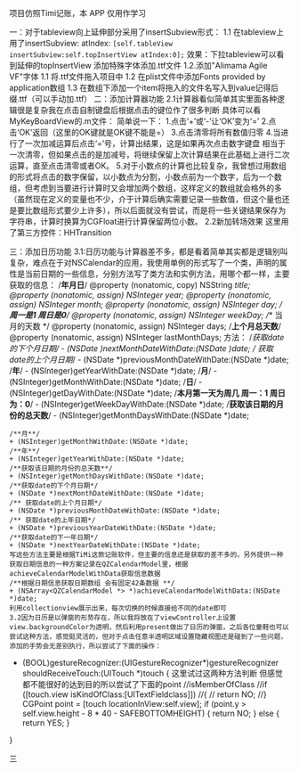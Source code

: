 
项目仿照Timi记账，本 APP 仅用作学习

一：对于tableview向上延伸部分采用了insertSubview形式：
    1.1   在tableview上用了insertSubview: atIndex:
        ```
            [self.tableView insertSubview:self.topInsertView atIndex:0];
        ```
        效果：下拉tableview可以看到延伸的topInsertView
   添加特殊字体添加.ttf文件
    1.2.添加"Alimama Agile VF"字体
        1.1 将.ttf文件拖入项目中
        1.2 在plist文件中添加Fonts provided by application数组
        1.3 在数组下添加一个item将拖入的文件名写入到value记得后缀.ttf（可以手动加.ttf）
二：添加计算器功能
    2.1计算器看似简单其实里面各种逻辑很是复杂我在点击自制键盘后根据点击的键位作了很多判断
    具体可以看MyKeyBoardView的.m文件：
    简单说一下：
    1.点击‘+’或‘-’让‘OK’变为‘=’
    2.点击‘OK’返回（这里的OK键就是OK键不能是=）
    3.点击清零将所有数值归零
    4.当进行了一次加减运算后点击‘=’号，计算出结果，这是如果再次点击数字键盘 相当于一次清零，但如果点击的是加减号，将继续保留上次计算结果在此基础上进行二次运算，直至点击清零或者OK。
    5.对于小数点的计算也比较复杂，我曾想过用数组的形式将点击的数字保留，以小数点为分割，小数点前为一个数字，后为一个数组，但考虑到当要进行计算时又会增加两个数组，这样定义的数组就会格外的多（虽然现在定义的变量也不少，介于计算后确实需要记录一些数值，但这个量也还是要比数组形式要少上许多），所以后面就没有尝试，而是将一些关键结果保存为字符串，计算时换算为CGFloat进行计算保留两位小数。
    2.2新加转场效果 这里用了第三方控件：HHTransition
    
三：添加日历功能
    3.1:日历功能与计算器差不多，都是看着简单其实都是逻辑别叫复杂，难点在于对NSCalendar的应用，我使用单例的形式写了一个类，声明的属性是当前日期的一些信息，分别方法写了类方法和实例方法，用哪个都一样，主要获取的信息：
    /**年月日**/
    @property (nonatomic, copy) NSString *title;
    @property (nonatomic, assign) NSInteger year;
    @property (nonatomic, assign) NSInteger month;
    @property (nonatomic, assign) NSInteger day;
    /**周一是1 周日是0**/
    @property (nonatomic, assign) NSInteger weekDay;
    /** 当月的天数 */
    @property (nonatomic, assign) NSInteger days;
    /**上个月总天数**/
    @property (nonatomic, assign) NSInteger lastMonthDays;
    方法：
    /**获取date的下个月日期*/
    - (NSDate *)nextMonthDateWithDate:(NSDate *)date;
    /** 获取date的上个月日期*/
    - (NSDate *)previousMonthDateWithDate:(NSDate *)date;
    /**年**/
    - (NSInteger)getYearWithDate:(NSDate *)date;
    /**月**/
    - (NSInteger)getMonthWithDate:(NSDate *)date;
    /**日**/
    - (NSInteger)getDayWithDate:(NSDate *)date;
    /**本月第一天为周几 周一：1 周日为：0**/
    - (NSInteger)getWeekDayWithDate:(NSDate *)date;
    /**获取该日期的月份的总天数**/
    - (NSInteger)getMonthDaysWithDate:(NSDate *)date;


    /**月**/
    + (NSInteger)getMonthWithDate:(NSDate *)date;
    /**年**/
    + (NSInteger)getYearWithDate:(NSDate *)date;
    /**获取该日期的月份的总天数**/
    + (NSInteger)getMonthDaysWithDate:(NSDate *)date;
    /**获取date的下个月日期*/
    + (NSDate *)nextMonthDateWithDate:(NSDate *)date;
    /** 获取date的上个月日期*/
    + (NSDate *)previousMonthDateWithDate:(NSDate *)date;
    /** 获取date的上年日期*/
    + (NSDate *)previousYearDateWithDate:(NSDate *)date;
    /**获取date的下一年日期*/
    + (NSDate *)nextYearDateWithDate:(NSDate *)date;
    写这些方法主要是根据TiMi这款记账软件，但主要的信息还是获取的差不多的。另外提供一种获取日期信息的一种方案记录在QZCalendarModel里，根据achieveCalendarModelWithData获取信息数据
    /**根据日期信息获取日期数组 会有固定42条数据 **/
    + (NSArray<QZCalendarModel *> *)achieveCalendarModelWithData:(NSDate *)date;
    利用collectionview展示出来，每次切换的时候直接给不同的date即可
    3.2因为日历是以弹窗的形势存在，所以我将放在了viewController上设置view.backgroundColor为透明，然后利用present做出了日历的弹窗，之后各位童鞋也可以尝试这种方法，感觉挺灵活的，但对于点击任意半透明区域设置隐藏视图还是碰到了一些问题，添加的手势会无差别执行，所以尝试了下面的操作：

- (BOOL)gestureRecognizer:(UIGestureRecognizer*)gestureRecognizer shouldReceiveTouch:(UITouch *)touch {
    这里试过这两种方法判断 但感觉都不能很好的达到目的所以尝试了下面的point
    //isMemberOfClass
    //if ([touch.view isKindOfClass:[UITextFieldclass]])
    //{
      // return NO;
    //}
    CGPoint point = [touch locationInView:self.view];
    if (point.y > self.view.height - 8 * 40 - SAFEBOTTOMHEIGHT) {
        return NO;
    } else {
        return YES;
    }
    
}

三
